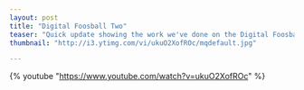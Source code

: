 ```yaml
---
layout: post
title: "Digital Foosball Two"
teaser: "Quick update showing the work we've done on the Digital Foosball table."
thumbnail: "http://i3.ytimg.com/vi/ukuO2XofROc/mqdefault.jpg"

---
```


{% youtube "https://www.youtube.com/watch?v=ukuO2XofROc" %}

